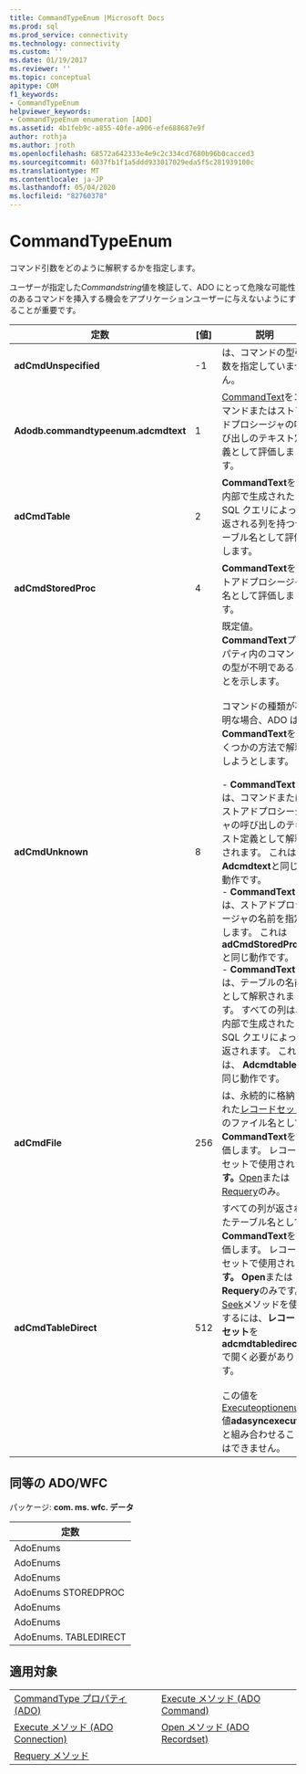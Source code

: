 ```yaml
---
title: CommandTypeEnum |Microsoft Docs
ms.prod: sql
ms.prod_service: connectivity
ms.technology: connectivity
ms.custom: ''
ms.date: 01/19/2017
ms.reviewer: ''
ms.topic: conceptual
apitype: COM
f1_keywords:
- CommandTypeEnum
helpviewer_keywords:
- CommandTypeEnum enumeration [ADO]
ms.assetid: 4b1feb9c-a855-40fe-a906-efe688687e9f
author: rothja
ms.author: jroth
ms.openlocfilehash: 68572a642333e4e9c2c334cd7680b96b0cacced3
ms.sourcegitcommit: 6037fb1f1a5ddd933017029eda5f5c281939100c
ms.translationtype: MT
ms.contentlocale: ja-JP
ms.lasthandoff: 05/04/2020
ms.locfileid: "82760378"
---
```

# <a name="commandtypeenum"></a>CommandTypeEnum
コマンド引数をどのように解釈するかを指定します。  
  
 ユーザーが指定した*Commandstring*値を検証して、ADO にとって危険な可能性のあるコマンドを挿入する機会をアプリケーションユーザーに与えないようにすることが重要です。  
  
|定数|[値]|説明|  
|--------------|-----------|-----------------|  
|**adCmdUnspecified**|-1|は、コマンドの型引数を指定していません。|  
|**Adodb.commandtypeenum.adcmdtext**|1|[CommandText](../../../ado/reference/ado-api/commandtext-property-ado.md)をコマンドまたはストアドプロシージャの呼び出しのテキスト定義として評価します。|  
|**adCmdTable**|2|**CommandText**を、内部で生成された SQL クエリによって返される列を持つテーブル名として評価します。|  
|**adCmdStoredProc**|4|**CommandText**をストアドプロシージャ名として評価します。|  
|**adCmdUnknown**|8|既定値。 **CommandText**プロパティ内のコマンドの型が不明であることを示します。<br /><br /> コマンドの種類が不明な場合、ADO は**CommandText**をいくつかの方法で解釈しようとします。<br /><br /> -   **CommandText**は、コマンドまたはストアドプロシージャの呼び出しのテキスト定義として解釈されます。 これは、 **Adcmdtext**と同じ動作です。<br />-   **CommandText**は、ストアドプロシージャの名前を指定します。 これは**adCmdStoredProc**と同じ動作です。<br />-   **CommandText**は、テーブルの名前として解釈されます。 すべての列は、内部で生成された SQL クエリによって返されます。 これは、 **Adcmdtable**と同じ動作です。|  
|**adCmdFile**|256|は、永続的に格納された[レコードセット](../../../ado/reference/ado-api/recordset-object-ado.md)のファイル名として**CommandText**を評価します。 レコードセットで使用され**ます。**[Open](../../../ado/reference/ado-api/open-method-ado-recordset.md)または[Requery](../../../ado/reference/ado-api/requery-method.md)のみ。|  
|**adCmdTableDirect**|512|すべての列が返されたテーブル名として**CommandText**を評価します。 レコードセットで使用され**ます。 Open**または**Requery**のみです。 [Seek](../../../ado/reference/ado-api/seek-method.md)メソッドを使用するには、**レコードセット**を**adcmdtabledirect**で開く必要があります。<br /><br /> この値を[Executeoptionenum](../../../ado/reference/ado-api/executeoptionenum.md)値**adasyncexecute**と組み合わせることはできません。|  
  
## <a name="adowfc-equivalent"></a>同等の ADO/WFC  
 パッケージ: **com. ms. wfc. データ**  
  
|定数|  
|--------------|  
|AdoEnums|  
|AdoEnums|  
|AdoEnums|  
|AdoEnums STOREDPROC|  
|AdoEnums|  
|AdoEnums|  
|AdoEnums. TABLEDIRECT|  
  
## <a name="applies-to"></a>適用対象  
  
|||  
|-|-|  
|[CommandType プロパティ (ADO)](../../../ado/reference/ado-api/commandtype-property-ado.md)|[Execute メソッド (ADO Command)](../../../ado/reference/ado-api/execute-method-ado-command.md)|  
|[Execute メソッド (ADO Connection)](../../../ado/reference/ado-api/execute-method-ado-connection.md)|[Open メソッド (ADO Recordset)](../../../ado/reference/ado-api/open-method-ado-recordset.md)|  
|[Requery メソッド](../../../ado/reference/ado-api/requery-method.md)||
